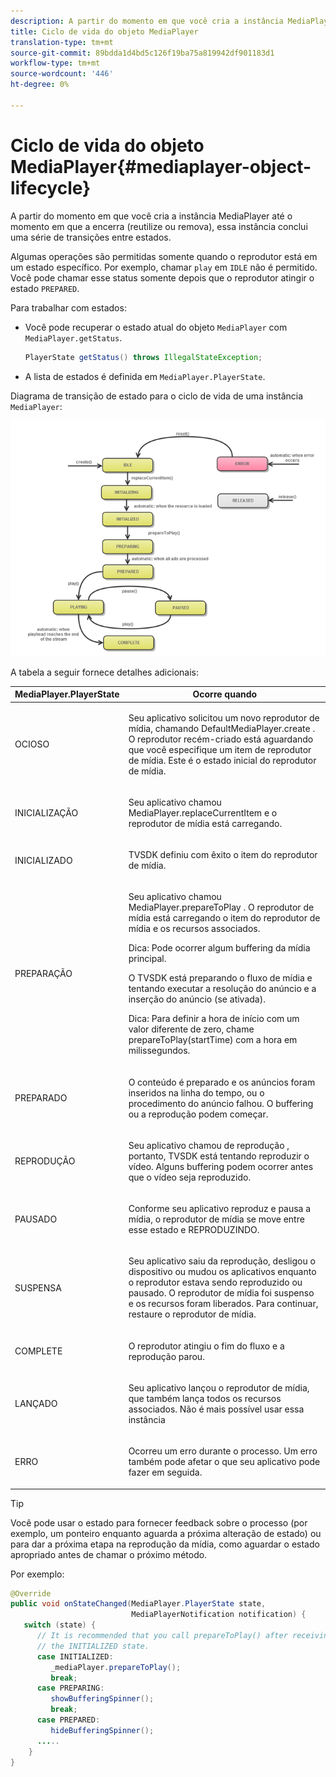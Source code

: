 ```yaml
---
description: A partir do momento em que você cria a instância MediaPlayer até o momento em que a encerra (reutilize ou remova), essa instância conclui uma série de transições entre estados.
title: Ciclo de vida do objeto MediaPlayer
translation-type: tm+mt
source-git-commit: 89bdda1d4bd5c126f19ba75a819942df901183d1
workflow-type: tm+mt
source-wordcount: '446'
ht-degree: 0%

---
```



# Ciclo de vida do objeto MediaPlayer{#mediaplayer-object-lifecycle}

A partir do momento em que você cria a instância MediaPlayer até o momento em que a encerra (reutilize ou remova), essa instância conclui uma série de transições entre estados.

Algumas operações são permitidas somente quando o reprodutor está em um estado específico. Por exemplo, chamar `play` em `IDLE` não é permitido. Você pode chamar esse status somente depois que o reprodutor atingir o estado `PREPARED`.

Para trabalhar com estados:

* Você pode recuperar o estado atual do objeto `MediaPlayer` com `MediaPlayer.getStatus`.

   ```java
   PlayerState getStatus() throws IllegalStateException;
   ```

* A lista de estados é definida em `MediaPlayer.PlayerState`.

Diagrama de transição de estado para o ciclo de vida de uma instância `MediaPlayer`:
<!--<a id="fig_1C55DE3F186F4B36AFFDCDE90379534C"></a>-->

![](assets/player-state-transitions-diagram-android_1.2_web.png)

A tabela a seguir fornece detalhes adicionais:

<table id="table_426F0093E4214EA88CD72A7796B58DFD"> 
 <thead> 
  <tr> 
   <th colname="col1" class="entry"> MediaPlayer.PlayerState </th> 
   <th colname="col2" class="entry"> Ocorre quando </th> 
  </tr> 
 </thead>
 <tbody> 
  <tr> 
   <td colname="col1"> <span class="codeph"> OCIOSO  </span> </td> 
   <td colname="col2"> <p>Seu aplicativo solicitou um novo reprodutor de mídia, chamando <span class="codeph"> DefaultMediaPlayer.create </span>. O reprodutor recém-criado está aguardando que você especifique um item de reprodutor de mídia. Este é o estado inicial do reprodutor de mídia. </p> </td> 
  </tr> 
  <tr> 
   <td colname="col1"> <span class="codeph"> INICIALIZAÇÃO  </span> </td> 
   <td colname="col2"> <p>Seu aplicativo chamou <span class="codeph"> MediaPlayer.replaceCurrentItem </span> e o reprodutor de mídia está carregando. </p> </td> 
  </tr> 
  <tr> 
   <td colname="col1"> <span class="codeph"> INICIALIZADO  </span> </td> 
   <td colname="col2"> <p>TVSDK definiu com êxito o item do reprodutor de mídia. </p> </td> 
  </tr> 
  <tr> 
   <td colname="col1"> <span class="codeph"> PREPARAÇÃO  </span> </td> 
   <td colname="col2"> <p>Seu aplicativo chamou <span class="codeph"> MediaPlayer.prepareToPlay </span>. O reprodutor de mídia está carregando o item do reprodutor de mídia e os recursos associados. </p> <p>Dica:  Pode ocorrer algum buffering da mídia principal. </p> <p>O TVSDK está preparando o fluxo de mídia e tentando executar a resolução do anúncio e a inserção do anúncio (se ativada). </p> <p>Dica:  Para definir a hora de início com um valor diferente de zero, chame <span class="codeph"> prepareToPlay(startTime) </span> com a hora em milissegundos. </p> </td> 
  </tr> 
  <tr> 
   <td colname="col1"> <span class="codeph"> PREPARADO  </span> </td> 
   <td colname="col2"> <p>O conteúdo é preparado e os anúncios foram inseridos na linha do tempo, ou o procedimento do anúncio falhou. O buffering ou a reprodução podem começar. </p> </td> 
  </tr> 
  <tr> 
   <td colname="col1"> <span class="codeph"> REPRODUÇÃO  </span> </td> 
   <td colname="col2"> <p>Seu aplicativo chamou <span class="codeph"> de reprodução </span>, portanto, TVSDK está tentando reproduzir o vídeo. Alguns buffering podem ocorrer antes que o vídeo seja reproduzido. </p> </td> 
  </tr> 
  <tr> 
   <td colname="col1"> <span class="codeph"> PAUSADO  </span> </td> 
   <td colname="col2"> <p>Conforme seu aplicativo reproduz e pausa a mídia, o reprodutor de mídia se move entre esse estado e REPRODUZINDO. </p> </td> 
  </tr> 
  <tr> 
   <td colname="col1"> <span class="codeph"> SUSPENSA  </span> </td> 
   <td colname="col2"> <p>Seu aplicativo saiu da reprodução, desligou o dispositivo ou mudou os aplicativos enquanto o reprodutor estava sendo reproduzido ou pausado. O reprodutor de mídia foi suspenso e os recursos foram liberados. Para continuar, restaure o reprodutor de mídia. </p> </td> 
  </tr> 
  <tr> 
   <td colname="col1"> <span class="codeph"> COMPLETE  </span> </td> 
   <td colname="col2"> <p>O reprodutor atingiu o fim do fluxo e a reprodução parou. </p> </td> 
  </tr> 
  <tr> 
   <td colname="col1"> <span class="codeph"> LANÇADO  </span> </td> 
   <td colname="col2"> <p>Seu aplicativo lançou o reprodutor de mídia, que também lança todos os recursos associados. Não é mais possível usar essa instância </p> </td> 
  </tr> 
  <tr> 
   <td colname="col1"> <span class="codeph"> ERRO  </span> </td> 
   <td colname="col2"> <p>Ocorreu um erro durante o processo. Um erro também pode afetar o que seu aplicativo pode fazer em seguida. </p> </td> 
  </tr> 
 </tbody> 
</table>

>[!TIP]
>
>Você pode usar o estado para fornecer feedback sobre o processo (por exemplo, um ponteiro enquanto aguarda a próxima alteração de estado) ou para dar a próxima etapa na reprodução da mídia, como aguardar o estado apropriado antes de chamar o próximo método.

Por exemplo:

```java
@Override 
public void onStateChanged(MediaPlayer.PlayerState state,  
                           MediaPlayerNotification notification) { 
   switch (state) { 
      // It is recommended that you call prepareToPlay() after receiving  
      // the INITIALIZED state. 
      case INITIALIZED: 
         _mediaPlayer.prepareToPlay(); 
         break; 
      case PREPARING: 
         showBufferingSpinner(); 
         break; 
      case PREPARED: 
         hideBufferingSpinner(); 
      ..... 
    } 
}
```

